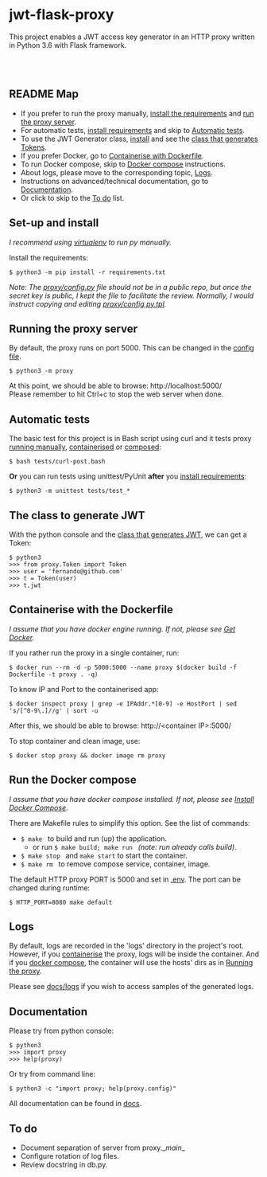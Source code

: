 # jwt-flask-proxy

This project enables a JWT access key generator in an HTTP proxy written in Python 3.6 with Flask framework.

&nbsp;  
&nbsp;  
## README Map

- If you prefer to run the proxy manually, [install the requirements](#set-up-and-install) and [run the proxy server](#running-the-proxy-server).
- For automatic tests, [install requirements](#set-up-and-install) and skip to [Automatic tests](#automatic-tests).
- To use the JWT Generator class, [install](#set-up-and-install) and see the [class that generates Tokens](#the-class-to-generate-jwt).
- If you prefer Docker, go to [Containerise with Dockerfile](#containerise-with-the-dockerfile).
- To run Docker compose, skip to [Docker compose](#run-the-docker-compose) instructions.
- About logs, please move to the corresponding topic, [Logs](#logs).
- Instructions on advanced/technical documentation, go to [Documentation](#documentation).
- Or click to skip to the [To do](#to-do) list.


## Set-up and install
_I recommend using [virtualenv](https://realpython.com/python-virtual-environments-a-primer/) to run py manually._

Install the requirements:

    $ python3 -m pip install -r requirements.txt

_Note: The [proxy/config.py](proxy/config.py) file should not be in a public repo, but once the secret key is public, I kept the file to facilitate the review. Normally, I would instruct copying and editing [proxy/config.py.tpl](proxy/config.py.tpl)._

<!--
Rename/copy the configuration template file [proxy/config.py.tpl](proxy/config.py.tpl) to the actual config file as proxy/config.py. For security purposes, only the template is in this repo.  

    $ cp proxy/config.py.tpl proxy/config.py  

> **or**, if sed is available:

    $ sed 's/secret-key/place-your-secret-key-here/' proxy/config.py.tpl > proxy/config.py

Note: A generic SECRET\_KEY is in the config file, so **edit config.py with your prefered secret key**.
-->


## Running the proxy server
By default, the proxy runs on port 5000. This can be changed in the [config file](proxy/config.py).

    $ python3 -m proxy

At this point, we should be able to browse: http://localhost:5000/  
Please remember to hit Ctrl+c to stop the web server when done.


## Automatic tests
The basic test for this project is in Bash script using curl and it tests proxy [running manually](#running-the-proxy-server), [containerised](#containerise-with-the-dockerfile) or [composed](#run-the-docker-compose):

    $ bash tests/curl-post.bash

**Or** you can run tests using unittest/PyUnit **after** you [install requirements](#set-up-and-install):

    $ python3 -m unittest tests/test_*


## The class to generate JWT
With the python console and the [class that generates JWT](proxy/Token.py), we can get a Token:

    $ python3
    >>> from proxy.Token import Token
    >>> user = 'fernando@github.com'
    >>> t = Token(user)
    >>> t.jwt


## Containerise with the Dockerfile
_I assume that you have docker engine running. If not, please see [Get Docker](https://docs.docker.com/get-docker/)._

If you rather run the proxy in a single container, run:

    $ docker run --rm -d -p 5000:5000 --name proxy $(docker build -f Dockerfile -t proxy . -q)

To know IP and Port to the containerised app:

    $ docker inspect proxy | grep -e IPAddr.*[0-9] -e HostPort | sed 's/[^0-9\.]//g' | sort -u

After this, we should be able to browse: http://\<container IP\>:5000/  

To stop container and clean image, use:

    $ docker stop proxy && docker image rm proxy


## Run the Docker compose
_I assume that you have docker compose installed. If not, please see [Install Docker Compose](https://docs.docker.com/compose/install/)._

There are Makefile rules to simplify this option. See the list of commands:

- `$ make ` to build and run (up) the application.
    - or run `$ make build; make run ` _(note: run already calls build)_.
- `$ make stop ` and ` make start ` to start the container.
- `$ make rm ` to remove compose service, container, image.

The default HTTP proxy PORT is 5000 and set in [.env](.env). The port can be changed during runtime:

    $ HTTP_PORT=8080 make default


## Logs
By default, logs are recorded in the 'logs' directory in the project's root. However,
if you [containerise](#containerise-with-the-dockerfile) the proxy, 
logs will be inside the container. And if you [docker compose](#run-the-docker-compose), 
the container will use the hosts' dirs as in [Running the proxy](#running-the-proxy-server).

Please see [docs/logs](docs/logs) if you wish to access samples of the generated logs.


## Documentation
Please try from python console:

    $ python3
    >>> import proxy
    >>> help(proxy)

Or try from command line:

    $ python3 -c "import proxy; help(proxy.config)"

All documentation can be found in [docs](docs).


## To do

* Document separation of server from proxy.\__main__
* Configure rotation of log files.
* Review docstring in db.py.

